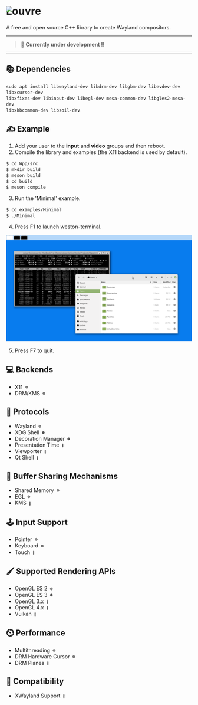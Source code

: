 
<img style="position:relative;margin:0;padding:0;top:23px" src="https://i.imgur.com/cCT9KwN.png" width="118"/>
<h1 style="margin-top:0;padding-top:0">Louvre</h1>

A free and open source C++ library to create Wayland compositors.

<hr>

> 🔨 **Currently under development !!**

<hr>

## 📚 Dependencies
```
sudo apt install libwayland-dev libdrm-dev libgbm-dev libevdev-dev libxcursor-dev 
libxfixes-dev libinput-dev libegl-dev mesa-common-dev libgles2-mesa-dev 
libxkbcommon-dev libsoil-dev
```

## ✍️ Example

1. Add your user to the **input** and **video** groups and then reboot.
2. Compile the library and examples (the X11 backend is used by default).

```
$ cd Wpp/src
$ mkdir build
$ meson build
$ cd build
$ meson compile
```
3. Run the 'Minimal' example.
```
$ cd examples/Minimal
$ ./Minimal
```
4. Press F1 to launch weston-terminal.

![Example](screenshots/Screenshot-01.png)

5. Press F7 to quit.

## 💻 Backends

* X11 <span style="padding-left:3px;font-size:8px;vertical-align:middle">🟢</span>
* DRM/KMS <span style="padding-left:3px;font-size:8px;vertical-align:middle">🟢</span>

## 🧩 Protocols

* Wayland <span style="padding-left:3px;font-size:8px;vertical-align:middle">🟢</span>
* XDG Shell <span style="padding-left:3px;font-size:8px;vertical-align:middle">🟠</span>
* Decoration Manager <span style="padding-left:3px;font-size:8px;vertical-align:middle">🟠</span>
* Presentation Time <span style="padding-left:3px;font-size:8px;vertical-align:middle">
🔴</span>
* Viewporter <span style="padding-left:3px;font-size:8px;vertical-align:middle">
🔴</span>
* Qt Shell <span style="padding-left:3px;font-size:8px;vertical-align:middle">
🔴</span>

## 💬 Buffer Sharing Mechanisms
* Shared Memory <span style="padding-left:3px;font-size:8px;vertical-align:middle">🟢</span>
* EGL <span style="padding-left:3px;font-size:8px;vertical-align:middle">🟢</span>
* KMS <span style="padding-left:3px;font-size:8px;vertical-align:middle">
🔴</span>

## 🕹️ Input Support
* Pointer <span style="padding-left:3px;font-size:8px;vertical-align:middle">🟢</span>
* Keyboard <span style="padding-left:3px;font-size:8px;vertical-align:middle">🟢</span>
* Touch <span style="padding-left:3px;font-size:8px;vertical-align:middle">
🔴</span>

## 🖌️ Supported Rendering APIs
* OpenGL ES 2 <span style="padding-left:3px;font-size:8px;vertical-align:middle">🟢</span>
* OpenGL ES 3 <span style="padding-left:3px;font-size:8px;vertical-align:middle">
🟠</span>
* OpenGL 3.x <span style="padding-left:3px;font-size:8px;vertical-align:middle">
🔴</span>
* OpenGL 4.x <span style="padding-left:3px;font-size:8px;vertical-align:middle">
🔴</span>
* Vulkan <span style="padding-left:3px;font-size:8px;vertical-align:middle">
🔴</span>

## ⏲️ Performance
* Multithreading <span style="padding-left:3px;font-size:8px;vertical-align:middle">🟢</span>
* DRM Hardware Cursor <span style="padding-left:3px;font-size:8px;vertical-align:middle">🟢</span>
* DRM Planes <span style="padding-left:3px;font-size:8px;vertical-align:middle">
🔴</span>


## 👴 Compatibility
* XWayland Support <span style="padding-left:3px;font-size:8px;vertical-align:middle">
🔴</span>


